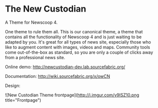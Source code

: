 The New Custodian
=============

A Theme for Newscoop 4. 

One theme to rule them all. This is our canonical theme, a theme that contains all the functionality of Newscoop 4 and is just waiting to be adapted by you. It's great for all types of news site, especially those who like to augment content with images, videos and maps. Community tools come out-of-the-box as standard, so you are only a couple of clicks away from a professional news site.

Online demo: http://newcustodian-dev.lab.sourcefabric.org/

Documentation: http://wiki.sourcefabric.org/x/owCN 

Design: 

![New Custodian Theme frontpage](http://i.imgur.com/v9ISZ10.png title="Frontpage")


